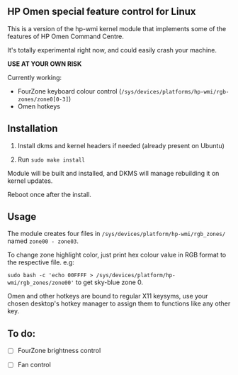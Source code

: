 HP Omen special feature control for Linux
-----------------------------------------

This is a version of the hp-wmi kernel module that implements some of the features of HP Omen Command Centre.

It's totally experimental right now, and could easily crash your machine. 

**USE AT YOUR OWN RISK**

Currently working:

- FourZone keyboard colour control (`/sys/devices/platforms/hp-wmi/rgb-zones/zone0[0-3]`)
- Omen hotkeys

## Installation

1. Install dkms and kernel headers if needed (already present on Ubuntu)

1. Run `sudo make install`

Module will be built and installed, and DKMS will manage rebuilding it on kernel updates.

Reboot once after the install.

## Usage

The module creates four files in `/sys/devices/platform/hp-wmi/rgb_zones/` named `zone00 - zone03`.

To change zone highlight color, just print hex colour value in RGB format to the respective file. e.g:

`sudo bash -c 'echo 00FFFF > /sys/devices/platform/hp-wmi/rgb_zones/zone00'` to get sky-blue zone 0.

Omen and other hotkeys are bound to regular X11 keysyms, use your chosen desktop's hotkey manager to assign them to functions like any other key.

## To do:

- [ ] FourZone brightness control
- [ ] Fan control 

